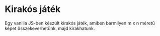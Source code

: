 # Kirakós játék

Egy vanilla JS-ben készült kirakós játék, amiben bármilyen m x n méretű képet összekeverhetünk, majd kirakhatunk.
